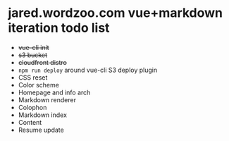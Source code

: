 # jared.wordzoo.com vue+markdown iteration todo list

- ~~vue-cli init~~
- ~~s3 bucket~~
- ~~cloudfront distro~~
- `npm run deploy` around vue-cli S3 deploy plugin
- CSS reset
- Color scheme
- Homepage and info arch
- Markdown renderer
- Colophon
- Markdown index
- Content
- Resume update
